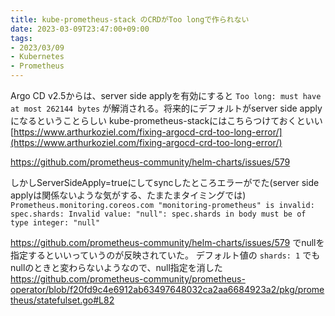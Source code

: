 ```yaml
---
title: kube-prometheus-stack のCRDがToo longで作られない
date: 2023-03-09T23:47:00+09:00
tags:
- 2023/03/09
- Kubernetes
- Prometheus
---
```


Argo CD v2.5からは、server side applyを有効にすると `Too long: must have at most 262144 bytes` が解消される。将来的にデフォルトがserver side applyになるということらしい
kube-prometheus-stackにはこちらつけておくといい
[https://www.arthurkoziel.com/fixing-argocd-crd-too-long-error/](https://www.arthurkoziel.com/fixing-argocd-crd-too-long-error/)

https://github.com/prometheus-community/helm-charts/issues/579

しかしServerSideApply=trueにしてsyncしたところエラーがでた(server side applyは関係ないような気がする、たまたまタイミングでは)
`Prometheus.monitoring.coreos.com "monitoring-prometheus" is invalid: spec.shards: Invalid value: "null": spec.shards in body must be of type integer: "null"`

https://github.com/prometheus-community/helm-charts/issues/579 でnullを指定するといいっていうのが反映されていた。
デフォルト値の `shards: 1` でもnullのときと変わらないようなので、null指定を消した
https://github.com/prometheus-community/prometheus-operator/blob/f20fd9c4e6912ab63497648032ca2aa6684923a2/pkg/prometheus/statefulset.go#L82
